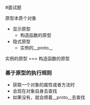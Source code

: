 #面试题 

原型本质个对象

- 显示原型
	- 构造函数的原型
- 隐式原型
	- 实例的__proto__


实例的原型 === 构造函数的原型



### 基于原型的执行规则

- 获取一个对象的属性或者方法时
- 会现在对象自身去查找
- 如果没有，就会顺着__proto__去查找